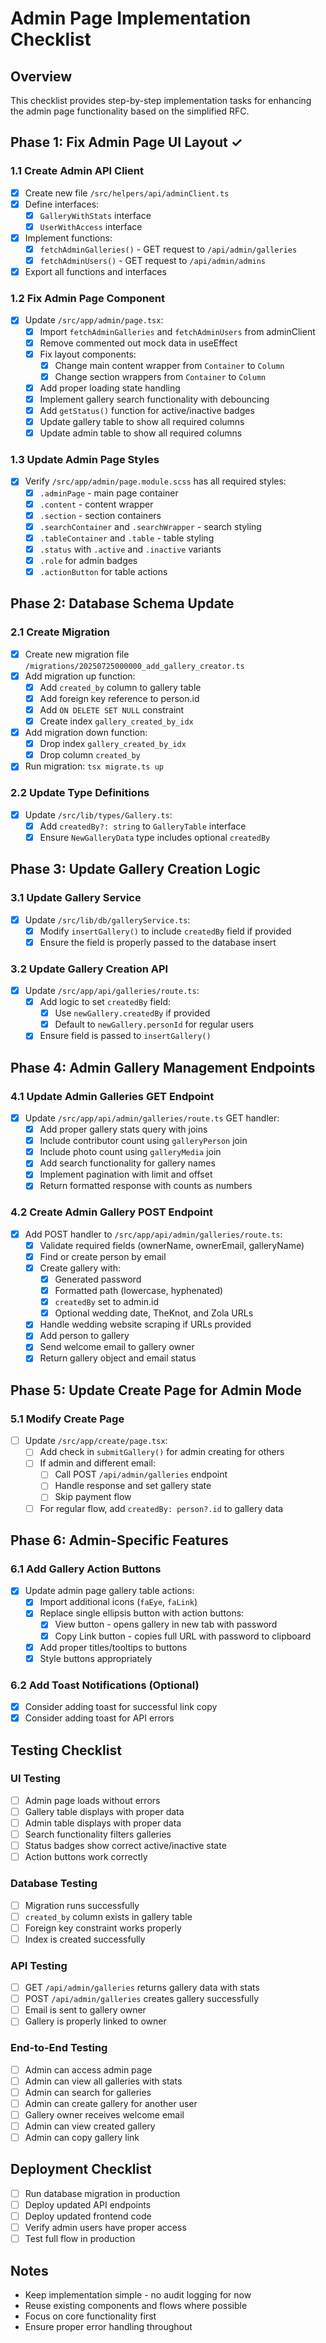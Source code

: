 # Admin Page Implementation Checklist

## Overview
This checklist provides step-by-step implementation tasks for enhancing the admin page functionality based on the simplified RFC.

## Phase 1: Fix Admin Page UI Layout ✓

### 1.1 Create Admin API Client
- [x] Create new file `/src/helpers/api/adminClient.ts`
- [x] Define interfaces:
  - [x] `GalleryWithStats` interface
  - [x] `UserWithAccess` interface
- [x] Implement functions:
  - [x] `fetchAdminGalleries()` - GET request to `/api/admin/galleries`
  - [x] `fetchAdminUsers()` - GET request to `/api/admin/admins`
- [x] Export all functions and interfaces

### 1.2 Fix Admin Page Component
- [x] Update `/src/app/admin/page.tsx`:
  - [x] Import `fetchAdminGalleries` and `fetchAdminUsers` from adminClient
  - [x] Remove commented out mock data in useEffect
  - [x] Fix layout components:
    - [x] Change main content wrapper from `Container` to `Column`
    - [x] Change section wrappers from `Container` to `Column`
  - [x] Add proper loading state handling
  - [x] Implement gallery search functionality with debouncing
  - [x] Add `getStatus()` function for active/inactive badges
  - [x] Update gallery table to show all required columns
  - [x] Update admin table to show all required columns

### 1.3 Update Admin Page Styles
- [x] Verify `/src/app/admin/page.module.scss` has all required styles:
  - [x] `.adminPage` - main page container
  - [x] `.content` - content wrapper
  - [x] `.section` - section containers
  - [x] `.searchContainer` and `.searchWrapper` - search styling
  - [x] `.tableContainer` and `.table` - table styling
  - [x] `.status` with `.active` and `.inactive` variants
  - [x] `.role` for admin badges
  - [x] `.actionButton` for table actions

## Phase 2: Database Schema Update

### 2.1 Create Migration
- [x] Create new migration file `/migrations/20250725000000_add_gallery_creator.ts`
- [x] Add migration up function:
  - [x] Add `created_by` column to gallery table
  - [x] Add foreign key reference to person.id
  - [x] Add `ON DELETE SET NULL` constraint
  - [x] Create index `gallery_created_by_idx`
- [x] Add migration down function:
  - [x] Drop index `gallery_created_by_idx`
  - [x] Drop column `created_by`
- [x] Run migration: `tsx migrate.ts up`

### 2.2 Update Type Definitions
- [x] Update `/src/lib/types/Gallery.ts`:
  - [x] Add `createdBy?: string` to `GalleryTable` interface
  - [x] Ensure `NewGalleryData` type includes optional `createdBy`

## Phase 3: Update Gallery Creation Logic

### 3.1 Update Gallery Service
- [x] Update `/src/lib/db/galleryService.ts`:
  - [x] Modify `insertGallery()` to include `createdBy` field if provided
  - [x] Ensure the field is properly passed to the database insert

### 3.2 Update Gallery Creation API
- [x] Update `/src/app/api/galleries/route.ts`:
  - [x] Add logic to set `createdBy` field:
    - [x] Use `newGallery.createdBy` if provided
    - [x] Default to `newGallery.personId` for regular users
  - [x] Ensure field is passed to `insertGallery()`

## Phase 4: Admin Gallery Management Endpoints

### 4.1 Update Admin Galleries GET Endpoint
- [x] Update `/src/app/api/admin/galleries/route.ts` GET handler:
  - [x] Add proper gallery stats query with joins
  - [x] Include contributor count using `galleryPerson` join
  - [x] Include photo count using `galleryMedia` join
  - [x] Add search functionality for gallery names
  - [x] Implement pagination with limit and offset
  - [x] Return formatted response with counts as numbers

### 4.2 Create Admin Gallery POST Endpoint
- [x] Add POST handler to `/src/app/api/admin/galleries/route.ts`:
  - [x] Validate required fields (ownerName, ownerEmail, galleryName)
  - [x] Find or create person by email
  - [x] Create gallery with:
    - [x] Generated password
    - [x] Formatted path (lowercase, hyphenated)
    - [x] `createdBy` set to admin.id
    - [x] Optional wedding date, TheKnot, and Zola URLs
  - [x] Handle wedding website scraping if URLs provided
  - [x] Add person to gallery
  - [x] Send welcome email to gallery owner
  - [x] Return gallery object and email status

## Phase 5: Update Create Page for Admin Mode

### 5.1 Modify Create Page
- [ ] Update `/src/app/create/page.tsx`:
  - [ ] Add check in `submitGallery()` for admin creating for others
  - [ ] If admin and different email:
    - [ ] Call POST `/api/admin/galleries` endpoint
    - [ ] Handle response and set gallery state
    - [ ] Skip payment flow
  - [ ] For regular flow, add `createdBy: person?.id` to gallery data

## Phase 6: Admin-Specific Features

### 6.1 Add Gallery Action Buttons
- [x] Update admin page gallery table actions:
  - [x] Import additional icons (`faEye`, `faLink`)
  - [x] Replace single ellipsis button with action buttons:
    - [x] View button - opens gallery in new tab with password
    - [x] Copy Link button - copies full URL with password to clipboard
  - [x] Add proper titles/tooltips to buttons
  - [x] Style buttons appropriately

### 6.2 Add Toast Notifications (Optional)
- [x] Consider adding toast for successful link copy
- [x] Consider adding toast for API errors

## Testing Checklist

### UI Testing
- [ ] Admin page loads without errors
- [ ] Gallery table displays with proper data
- [ ] Admin table displays with proper data
- [ ] Search functionality filters galleries
- [ ] Status badges show correct active/inactive state
- [ ] Action buttons work correctly

### Database Testing
- [ ] Migration runs successfully
- [ ] `created_by` column exists in gallery table
- [ ] Foreign key constraint works properly
- [ ] Index is created successfully

### API Testing
- [ ] GET `/api/admin/galleries` returns gallery data with stats
- [ ] POST `/api/admin/galleries` creates gallery successfully
- [ ] Email is sent to gallery owner
- [ ] Gallery is properly linked to owner

### End-to-End Testing
- [ ] Admin can access admin page
- [ ] Admin can view all galleries with stats
- [ ] Admin can search for galleries
- [ ] Admin can create gallery for another user
- [ ] Gallery owner receives welcome email
- [ ] Admin can view created gallery
- [ ] Admin can copy gallery link

## Deployment Checklist
- [ ] Run database migration in production
- [ ] Deploy updated API endpoints
- [ ] Deploy updated frontend code
- [ ] Verify admin users have proper access
- [ ] Test full flow in production

## Notes
- Keep implementation simple - no audit logging for now
- Reuse existing components and flows where possible
- Focus on core functionality first
- Ensure proper error handling throughout